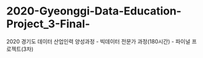 # 2020-Gyeonggi-Data-Education-Project_3-Final-
 2020 경기도 데이터 산업인력 양성과정 - 빅데이터 전문가 과정(180시간) - 파이널 프로젝트(3차)
